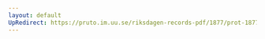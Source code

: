 ```yaml
---
layout: default
UpRedirect: https://pruto.im.uu.se/riksdagen-records-pdf/1877/prot-1877--ak--062/prot-1877--ak--062_046.pdf
---
```

